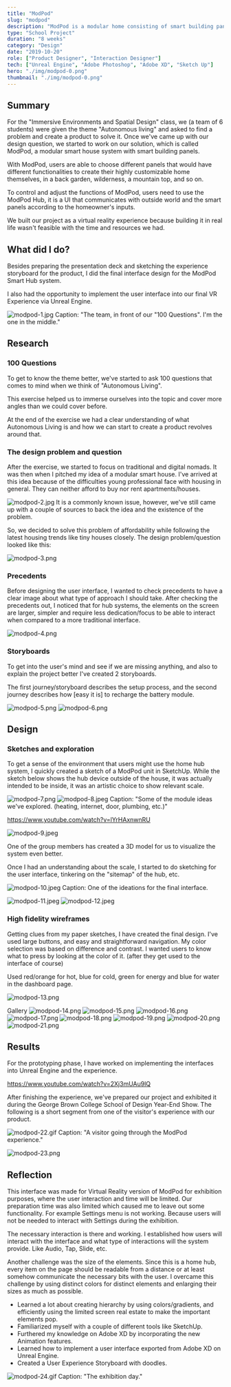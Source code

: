 ```yaml
---
title: "ModPod"
slug: "modpod"
description: "ModPod is a modular home consisting of smart building panels. Designed for young professionals."
type: "School Project"
duration: "8 weeks"
category: "Design"
date: "2019-10-20"
role: ["Product Designer", "Interaction Designer"]
tech: ["Unreal Engine", "Adobe Photoshop", "Adobe XD", "Sketch Up"]
hero: "./img/modpod-0.png"
thumbnail: "./img/modpod-0.png"
---
```


## Summary

For the "Immersive Environments and Spatial Design" class, we (a team of 6 students) were given the theme "Autonomous living" and asked to find a problem and create a product to solve it. Once we've came up with our design question, we started to work on our solution, which is called ModPod, a modular smart house system with smart building panels.

With ModPod, users are able to choose different panels that would have different functionalities to create their highly customizable home themselves, in a back garden, wilderness, a mountain top, and so on.

To control and adjust the functions of ModPod, users need to use the ModPod Hub, it is a UI that communicates with outside world and the smart panels according to the homeowner's inputs.

We built our project as a virtual reality experience because building it in real life wasn't feasible with the time and resources we had.

## What did I do?

Besides preparing the presentation deck and sketching the experience storyboard for the product, I did the final interface design for the ModPod Smart Hub system.

I also had the opportunity to implement the user interface into our final VR Experience via Unreal Engine.

![modpod-1.jpg](./img/modpod-1.jpg)
Caption: "The team, in front of our "100 Questions". I'm the one in the middle."

## Research

### 100 Questions

To get to know the theme better, we've started to ask 100 questions that comes to mind when we think of "Autonomous Living".

This exercise helped us to immerse ourselves into the topic and cover more angles than we could cover before.

At the end of the exercise we had a clear understanding of what Autonomous Living is and how we can start to create a product revolves around that.

### The design problem and question

After the exercise, we started to focus on traditional and digital nomads. It was then when I pitched my idea of a modular smart house. I've arrived at this idea because of the difficulties young professional face with housing in general. They can neither afford to buy nor rent apartments/houses.

![modpod-2.jpg](./img/modpod-2.jpg)
It is a commonly known issue, however, we've still came up with a couple of sources to back the idea and the existence of the problem.

So, we decided to solve this problem of affordability while following the latest housing trends like tiny houses closely. The design problem/question looked like this:

![modpod-3.png](./img/modpod-3.png)

### Precedents

Before designing the user interface, I wanted to check precedents to have a clear image about what type of approach I should take. After checking the precedents out, I noticed that for hub systems, the elements on the screen are larger, simpler and require less dedication/focus to be able to interact when compared to a more traditional interface.

![modpod-4.png](./img/modpod-4.png)

### Storyboards

To get into the user's mind and see if we are missing anything, and also to explain the project better I've created 2 storyboards.

The first journey/storyboard describes the setup process, and the second journey describes how [easy it is] to recharge the battery module.

![modpod-5.png](./img/modpod-5.png)
![modpod-6.png](./img/modpod-6.png)

## Design

### Sketches and exploration

To get a sense of the environment that users might use the home hub system, I quickly created a sketch of a ModPod unit in SketchUp. While the sketch below shows the hub device outside of the house, it was actually intended to be inside, it was an artistic choice to show relevant scale.

![modpod-7.png](./img/modpod-7.png)
![modpod-8.jpeg](./img/modpod-8.jpeg)
Caption: "Some of the module ideas we've explored. (heating, internet, door, plumbing, etc.)"

https://www.youtube.com/watch?v=lYrHAxnwnRU

![modpod-9.jpeg](./img/modpod-9.jpeg)

One of the group members has created a 3D model for us to visualize the system even better.

Once I had an understanding about the scale, I started to do sketching for the user interface, tinkering on the "sitemap" of the hub, etc.

![modpod-10.jpeg](./img/modpod-10.jpeg)
Caption: One of the ideations for the final interface.

![modpod-11.jpeg](./img/modpod-11.jpeg)
![modpod-12.jpeg](./img/modpod-12.jpeg)

### High fidelity wireframes

Getting clues from my paper sketches, I have created the final design. I've used large buttons, and easy and straightforward navigation. My color selection was based on difference and contrast. I wanted users to know what to press by looking at the color of it. (after they get used to the interface of course)

Used red/orange for hot, blue for cold, green for energy and blue for water in the dashboard page.

![modpod-13.png](./img/modpod-13.png)

Gallery
![modpod-14.png](./img/modpod-14.png)
![modpod-15.png](./img/modpod-15.png)
![modpod-16.png](./img/modpod-16.png)
![modpod-17.png](./img/modpod-17.png)
![modpod-18.png](./img/modpod-18.png)
![modpod-19.png](./img/modpod-19.png)
![modpod-20.png](./img/modpod-20.png)
![modpod-21.png](./img/modpod-21.png)

## Results

For the prototyping phase, I have worked on implementing the interfaces into Unreal Engine and the experience.

https://www.youtube.com/watch?v=2Xj3mUAu9lQ

After finishing the experience, we've prepared our project and exhibited it during the George Brown College School of Design Year-End Show. The following is a short segment from one of the visitor's experience with our product.

![modpod-22.gif](./img/modpod-22.gif)
Caption: "A visitor going through the ModPod experience."

![modpod-23.png](./img/modpod-23.png)

## Reflection

This interface was made for Virtual Reality version of ModPod for exhibition purposes, where the user interaction and time will be limited. Our preparation time was also limited which caused me to leave out some functionality. For example Settings menu is not working. Because users will not be needed to interact with Settings during the exhibition.

The necessary interaction is there and working. I established how users will interact with the interface and what type of interactions will the system provide. Like Audio, Tap, Slide, etc.

Another challenge was the size of the elements. Since this is a home hub, every item on the page should be readable from a distance or at least somehow communicate the necessary bits with the user. I overcame this challenge by using distinct colors for distinct elements and enlarging their sizes as much as possible.

- Learned a lot about creating hierarchy by using colors/gradients, and efficiently using the limited screen real estate to make the important elements pop.
- Familiarized myself with a couple of different tools like SketchUp.
- Furthered my knowledge on Adobe XD by incorporating the new Animation features.
- Learned how to implement a user interface exported from Adobe XD on Unreal Engine.
- Created a User Experience Storyboard with doodles.

![modpod-24.gif](./img/modpod-24.gif)
Caption: "The exhibition day."

